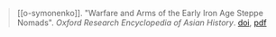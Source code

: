 > [[o-symonenko]]. "Warfare and Arms of the Early Iron Age Steppe Nomads". *Oxford Research Encyclopedia of Asian History*. [doi](https://doi-org.ezproxy.lib.utexas.edu/10.1093/acrefore/9780190277727.013.2370), [pdf](a/o-symonenko2017.pdf)